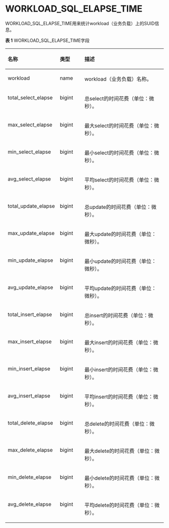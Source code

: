 # WORKLOAD\_SQL\_ELAPSE\_TIME

WORKLOAD\_SQL\_ELAPSE\_TIME用来统计workload（业务负载）上的SUID信息。

**表 1**  WORKLOAD\_SQL\_ELAPSE\_TIME字段

<a name="zh-cn_topic_0237122624_table12889928105915"></a>
<table><thead align="left"><tr id="zh-cn_topic_0237122624_row16113182916591"><th class="cellrowborder" valign="top" width="27%" id="mcps1.2.4.1.1"><p id="zh-cn_topic_0237122624_p131131229185913"><a name="zh-cn_topic_0237122624_p131131229185913"></a><a name="zh-cn_topic_0237122624_p131131229185913"></a><strong id="zh-cn_topic_0237122624_b1811319293597"><a name="zh-cn_topic_0237122624_b1811319293597"></a><a name="zh-cn_topic_0237122624_b1811319293597"></a>名称</strong></p>
</th>
<th class="cellrowborder" valign="top" width="16.16%" id="mcps1.2.4.1.2"><p id="zh-cn_topic_0237122624_p21139292596"><a name="zh-cn_topic_0237122624_p21139292596"></a><a name="zh-cn_topic_0237122624_p21139292596"></a><strong id="zh-cn_topic_0237122624_b111312916596"><a name="zh-cn_topic_0237122624_b111312916596"></a><a name="zh-cn_topic_0237122624_b111312916596"></a>类型</strong></p>
</th>
<th class="cellrowborder" valign="top" width="56.84%" id="mcps1.2.4.1.3"><p id="zh-cn_topic_0237122624_p1311362918594"><a name="zh-cn_topic_0237122624_p1311362918594"></a><a name="zh-cn_topic_0237122624_p1311362918594"></a><strong id="zh-cn_topic_0237122624_b91135296596"><a name="zh-cn_topic_0237122624_b91135296596"></a><a name="zh-cn_topic_0237122624_b91135296596"></a>描述</strong></p>
</th>
</tr>
</thead>
<tbody><tr id="zh-cn_topic_0237122624_row51144296593"><td class="cellrowborder" valign="top" width="27%" headers="mcps1.2.4.1.1 "><p id="zh-cn_topic_0237122624_p81141029185910"><a name="zh-cn_topic_0237122624_p81141029185910"></a><a name="zh-cn_topic_0237122624_p81141029185910"></a>workload</p>
</td>
<td class="cellrowborder" valign="top" width="16.16%" headers="mcps1.2.4.1.2 "><p id="zh-cn_topic_0237122624_p1111492916594"><a name="zh-cn_topic_0237122624_p1111492916594"></a><a name="zh-cn_topic_0237122624_p1111492916594"></a>name</p>
</td>
<td class="cellrowborder" valign="top" width="56.84%" headers="mcps1.2.4.1.3 "><p id="zh-cn_topic_0237122624_p11142298594"><a name="zh-cn_topic_0237122624_p11142298594"></a><a name="zh-cn_topic_0237122624_p11142298594"></a>workload（业务负载）名称。</p>
</td>
</tr>
<tr id="zh-cn_topic_0237122624_row5114162985917"><td class="cellrowborder" valign="top" width="27%" headers="mcps1.2.4.1.1 "><p id="zh-cn_topic_0237122624_p171148297590"><a name="zh-cn_topic_0237122624_p171148297590"></a><a name="zh-cn_topic_0237122624_p171148297590"></a>total_select_elapse</p>
</td>
<td class="cellrowborder" valign="top" width="16.16%" headers="mcps1.2.4.1.2 "><p id="zh-cn_topic_0237122624_p19114102913598"><a name="zh-cn_topic_0237122624_p19114102913598"></a><a name="zh-cn_topic_0237122624_p19114102913598"></a>bigint</p>
</td>
<td class="cellrowborder" valign="top" width="56.84%" headers="mcps1.2.4.1.3 "><p id="zh-cn_topic_0237122624_p10115929195910"><a name="zh-cn_topic_0237122624_p10115929195910"></a><a name="zh-cn_topic_0237122624_p10115929195910"></a>总select的时间花费（单位：微秒）。</p>
</td>
</tr>
<tr id="zh-cn_topic_0237122624_row1911510292599"><td class="cellrowborder" valign="top" width="27%" headers="mcps1.2.4.1.1 "><p id="zh-cn_topic_0237122624_p17115112935912"><a name="zh-cn_topic_0237122624_p17115112935912"></a><a name="zh-cn_topic_0237122624_p17115112935912"></a>max_select_elapse</p>
</td>
<td class="cellrowborder" valign="top" width="16.16%" headers="mcps1.2.4.1.2 "><p id="zh-cn_topic_0237122624_p91151329165917"><a name="zh-cn_topic_0237122624_p91151329165917"></a><a name="zh-cn_topic_0237122624_p91151329165917"></a>bigint</p>
</td>
<td class="cellrowborder" valign="top" width="56.84%" headers="mcps1.2.4.1.3 "><p id="zh-cn_topic_0237122624_p11115029105911"><a name="zh-cn_topic_0237122624_p11115029105911"></a><a name="zh-cn_topic_0237122624_p11115029105911"></a>最大select的时间花费（单位：微秒）。</p>
</td>
</tr>
<tr id="zh-cn_topic_0237122624_row14115122975915"><td class="cellrowborder" valign="top" width="27%" headers="mcps1.2.4.1.1 "><p id="zh-cn_topic_0237122624_p411562911592"><a name="zh-cn_topic_0237122624_p411562911592"></a><a name="zh-cn_topic_0237122624_p411562911592"></a>min_select_elapse</p>
</td>
<td class="cellrowborder" valign="top" width="16.16%" headers="mcps1.2.4.1.2 "><p id="zh-cn_topic_0237122624_p71151129175913"><a name="zh-cn_topic_0237122624_p71151129175913"></a><a name="zh-cn_topic_0237122624_p71151129175913"></a>bigint</p>
</td>
<td class="cellrowborder" valign="top" width="56.84%" headers="mcps1.2.4.1.3 "><p id="zh-cn_topic_0237122624_p6115122913590"><a name="zh-cn_topic_0237122624_p6115122913590"></a><a name="zh-cn_topic_0237122624_p6115122913590"></a>最小select的时间花费（单位：微秒）。</p>
</td>
</tr>
<tr id="zh-cn_topic_0237122624_row711519298595"><td class="cellrowborder" valign="top" width="27%" headers="mcps1.2.4.1.1 "><p id="zh-cn_topic_0237122624_p611582945917"><a name="zh-cn_topic_0237122624_p611582945917"></a><a name="zh-cn_topic_0237122624_p611582945917"></a>avg_select_elapse</p>
</td>
<td class="cellrowborder" valign="top" width="16.16%" headers="mcps1.2.4.1.2 "><p id="zh-cn_topic_0237122624_p11115102918598"><a name="zh-cn_topic_0237122624_p11115102918598"></a><a name="zh-cn_topic_0237122624_p11115102918598"></a>bigint</p>
</td>
<td class="cellrowborder" valign="top" width="56.84%" headers="mcps1.2.4.1.3 "><p id="zh-cn_topic_0237122624_p121161529155913"><a name="zh-cn_topic_0237122624_p121161529155913"></a><a name="zh-cn_topic_0237122624_p121161529155913"></a>平均select的时间花费（单位：微秒）。</p>
</td>
</tr>
<tr id="zh-cn_topic_0237122624_row5116102915919"><td class="cellrowborder" valign="top" width="27%" headers="mcps1.2.4.1.1 "><p id="zh-cn_topic_0237122624_p121165297593"><a name="zh-cn_topic_0237122624_p121165297593"></a><a name="zh-cn_topic_0237122624_p121165297593"></a>total_update_elapse</p>
</td>
<td class="cellrowborder" valign="top" width="16.16%" headers="mcps1.2.4.1.2 "><p id="zh-cn_topic_0237122624_p1611662925916"><a name="zh-cn_topic_0237122624_p1611662925916"></a><a name="zh-cn_topic_0237122624_p1611662925916"></a>bigint</p>
</td>
<td class="cellrowborder" valign="top" width="56.84%" headers="mcps1.2.4.1.3 "><p id="zh-cn_topic_0237122624_p611610291593"><a name="zh-cn_topic_0237122624_p611610291593"></a><a name="zh-cn_topic_0237122624_p611610291593"></a>总update的时间花费（单位：微秒）。</p>
</td>
</tr>
<tr id="zh-cn_topic_0237122624_row1011620297596"><td class="cellrowborder" valign="top" width="27%" headers="mcps1.2.4.1.1 "><p id="zh-cn_topic_0237122624_p2116172917593"><a name="zh-cn_topic_0237122624_p2116172917593"></a><a name="zh-cn_topic_0237122624_p2116172917593"></a>max_update_elapse</p>
</td>
<td class="cellrowborder" valign="top" width="16.16%" headers="mcps1.2.4.1.2 "><p id="zh-cn_topic_0237122624_p211732995913"><a name="zh-cn_topic_0237122624_p211732995913"></a><a name="zh-cn_topic_0237122624_p211732995913"></a>bigint</p>
</td>
<td class="cellrowborder" valign="top" width="56.84%" headers="mcps1.2.4.1.3 "><p id="zh-cn_topic_0237122624_p12117229135913"><a name="zh-cn_topic_0237122624_p12117229135913"></a><a name="zh-cn_topic_0237122624_p12117229135913"></a>最大update的时间花费（单位：微秒）。</p>
</td>
</tr>
<tr id="zh-cn_topic_0237122624_row151171293592"><td class="cellrowborder" valign="top" width="27%" headers="mcps1.2.4.1.1 "><p id="zh-cn_topic_0237122624_p211732915919"><a name="zh-cn_topic_0237122624_p211732915919"></a><a name="zh-cn_topic_0237122624_p211732915919"></a>min_update_elapse</p>
</td>
<td class="cellrowborder" valign="top" width="16.16%" headers="mcps1.2.4.1.2 "><p id="zh-cn_topic_0237122624_p141171129105919"><a name="zh-cn_topic_0237122624_p141171129105919"></a><a name="zh-cn_topic_0237122624_p141171129105919"></a>bigint</p>
</td>
<td class="cellrowborder" valign="top" width="56.84%" headers="mcps1.2.4.1.3 "><p id="zh-cn_topic_0237122624_p141171829165917"><a name="zh-cn_topic_0237122624_p141171829165917"></a><a name="zh-cn_topic_0237122624_p141171829165917"></a>最小update的时间花费（单位：微秒）。</p>
</td>
</tr>
<tr id="zh-cn_topic_0237122624_row8117152912594"><td class="cellrowborder" valign="top" width="27%" headers="mcps1.2.4.1.1 "><p id="zh-cn_topic_0237122624_p8117172985915"><a name="zh-cn_topic_0237122624_p8117172985915"></a><a name="zh-cn_topic_0237122624_p8117172985915"></a>avg_update_elapse</p>
</td>
<td class="cellrowborder" valign="top" width="16.16%" headers="mcps1.2.4.1.2 "><p id="zh-cn_topic_0237122624_p5117132911597"><a name="zh-cn_topic_0237122624_p5117132911597"></a><a name="zh-cn_topic_0237122624_p5117132911597"></a>bigint</p>
</td>
<td class="cellrowborder" valign="top" width="56.84%" headers="mcps1.2.4.1.3 "><p id="zh-cn_topic_0237122624_p1111772911592"><a name="zh-cn_topic_0237122624_p1111772911592"></a><a name="zh-cn_topic_0237122624_p1111772911592"></a>平均update的时间花费（单位：微秒）。</p>
</td>
</tr>
<tr id="zh-cn_topic_0237122624_row1117192965917"><td class="cellrowborder" valign="top" width="27%" headers="mcps1.2.4.1.1 "><p id="zh-cn_topic_0237122624_p211822955910"><a name="zh-cn_topic_0237122624_p211822955910"></a><a name="zh-cn_topic_0237122624_p211822955910"></a>total_insert_elapse</p>
</td>
<td class="cellrowborder" valign="top" width="16.16%" headers="mcps1.2.4.1.2 "><p id="zh-cn_topic_0237122624_p1111817293595"><a name="zh-cn_topic_0237122624_p1111817293595"></a><a name="zh-cn_topic_0237122624_p1111817293595"></a>bigint</p>
</td>
<td class="cellrowborder" valign="top" width="56.84%" headers="mcps1.2.4.1.3 "><p id="zh-cn_topic_0237122624_p511882995916"><a name="zh-cn_topic_0237122624_p511882995916"></a><a name="zh-cn_topic_0237122624_p511882995916"></a>总insert的时间花费（单位：微秒）。</p>
</td>
</tr>
<tr id="zh-cn_topic_0237122624_row11118192919599"><td class="cellrowborder" valign="top" width="27%" headers="mcps1.2.4.1.1 "><p id="zh-cn_topic_0237122624_p10118142965919"><a name="zh-cn_topic_0237122624_p10118142965919"></a><a name="zh-cn_topic_0237122624_p10118142965919"></a>max_insert_elapse</p>
</td>
<td class="cellrowborder" valign="top" width="16.16%" headers="mcps1.2.4.1.2 "><p id="zh-cn_topic_0237122624_p15118192955912"><a name="zh-cn_topic_0237122624_p15118192955912"></a><a name="zh-cn_topic_0237122624_p15118192955912"></a>bigint</p>
</td>
<td class="cellrowborder" valign="top" width="56.84%" headers="mcps1.2.4.1.3 "><p id="zh-cn_topic_0237122624_p12118192911591"><a name="zh-cn_topic_0237122624_p12118192911591"></a><a name="zh-cn_topic_0237122624_p12118192911591"></a>最大insert的时间花费（单位：微秒）。</p>
</td>
</tr>
<tr id="zh-cn_topic_0237122624_row811852913597"><td class="cellrowborder" valign="top" width="27%" headers="mcps1.2.4.1.1 "><p id="zh-cn_topic_0237122624_p1711852914592"><a name="zh-cn_topic_0237122624_p1711852914592"></a><a name="zh-cn_topic_0237122624_p1711852914592"></a>min_insert_elapse</p>
</td>
<td class="cellrowborder" valign="top" width="16.16%" headers="mcps1.2.4.1.2 "><p id="zh-cn_topic_0237122624_p21181929175913"><a name="zh-cn_topic_0237122624_p21181929175913"></a><a name="zh-cn_topic_0237122624_p21181929175913"></a>bigint</p>
</td>
<td class="cellrowborder" valign="top" width="56.84%" headers="mcps1.2.4.1.3 "><p id="zh-cn_topic_0237122624_p131191929205916"><a name="zh-cn_topic_0237122624_p131191929205916"></a><a name="zh-cn_topic_0237122624_p131191929205916"></a>最小insert的时间花费（单位：微秒）。</p>
</td>
</tr>
<tr id="zh-cn_topic_0237122624_row111191429165919"><td class="cellrowborder" valign="top" width="27%" headers="mcps1.2.4.1.1 "><p id="zh-cn_topic_0237122624_p711972975912"><a name="zh-cn_topic_0237122624_p711972975912"></a><a name="zh-cn_topic_0237122624_p711972975912"></a>avg_insert_elapse</p>
</td>
<td class="cellrowborder" valign="top" width="16.16%" headers="mcps1.2.4.1.2 "><p id="zh-cn_topic_0237122624_p151191929115916"><a name="zh-cn_topic_0237122624_p151191929115916"></a><a name="zh-cn_topic_0237122624_p151191929115916"></a>bigint</p>
</td>
<td class="cellrowborder" valign="top" width="56.84%" headers="mcps1.2.4.1.3 "><p id="zh-cn_topic_0237122624_p15119122915913"><a name="zh-cn_topic_0237122624_p15119122915913"></a><a name="zh-cn_topic_0237122624_p15119122915913"></a>平均insert的时间花费（单位：微秒）。</p>
</td>
</tr>
<tr id="zh-cn_topic_0237122624_row5119129115914"><td class="cellrowborder" valign="top" width="27%" headers="mcps1.2.4.1.1 "><p id="zh-cn_topic_0237122624_p51192029135912"><a name="zh-cn_topic_0237122624_p51192029135912"></a><a name="zh-cn_topic_0237122624_p51192029135912"></a>total_delete_elapse</p>
</td>
<td class="cellrowborder" valign="top" width="16.16%" headers="mcps1.2.4.1.2 "><p id="zh-cn_topic_0237122624_p15119729125912"><a name="zh-cn_topic_0237122624_p15119729125912"></a><a name="zh-cn_topic_0237122624_p15119729125912"></a>bigint</p>
</td>
<td class="cellrowborder" valign="top" width="56.84%" headers="mcps1.2.4.1.3 "><p id="zh-cn_topic_0237122624_p121191729125914"><a name="zh-cn_topic_0237122624_p121191729125914"></a><a name="zh-cn_topic_0237122624_p121191729125914"></a>总delete的时间花费（单位：微秒）。</p>
</td>
</tr>
<tr id="zh-cn_topic_0237122624_row311992911599"><td class="cellrowborder" valign="top" width="27%" headers="mcps1.2.4.1.1 "><p id="zh-cn_topic_0237122624_p181191229135915"><a name="zh-cn_topic_0237122624_p181191229135915"></a><a name="zh-cn_topic_0237122624_p181191229135915"></a>max_delete_elapse</p>
</td>
<td class="cellrowborder" valign="top" width="16.16%" headers="mcps1.2.4.1.2 "><p id="zh-cn_topic_0237122624_p161201029165910"><a name="zh-cn_topic_0237122624_p161201029165910"></a><a name="zh-cn_topic_0237122624_p161201029165910"></a>bigint</p>
</td>
<td class="cellrowborder" valign="top" width="56.84%" headers="mcps1.2.4.1.3 "><p id="zh-cn_topic_0237122624_p912032917591"><a name="zh-cn_topic_0237122624_p912032917591"></a><a name="zh-cn_topic_0237122624_p912032917591"></a>最大delete的时间花费（单位：微秒）。</p>
</td>
</tr>
<tr id="zh-cn_topic_0237122624_row111200294595"><td class="cellrowborder" valign="top" width="27%" headers="mcps1.2.4.1.1 "><p id="zh-cn_topic_0237122624_p81207297593"><a name="zh-cn_topic_0237122624_p81207297593"></a><a name="zh-cn_topic_0237122624_p81207297593"></a>min_delete_elapse</p>
</td>
<td class="cellrowborder" valign="top" width="16.16%" headers="mcps1.2.4.1.2 "><p id="zh-cn_topic_0237122624_p12120142945914"><a name="zh-cn_topic_0237122624_p12120142945914"></a><a name="zh-cn_topic_0237122624_p12120142945914"></a>bigint</p>
</td>
<td class="cellrowborder" valign="top" width="56.84%" headers="mcps1.2.4.1.3 "><p id="zh-cn_topic_0237122624_p1012042915915"><a name="zh-cn_topic_0237122624_p1012042915915"></a><a name="zh-cn_topic_0237122624_p1012042915915"></a>最小delete的时间花费（单位：微秒）。</p>
</td>
</tr>
<tr id="zh-cn_topic_0237122624_row4120529155914"><td class="cellrowborder" valign="top" width="27%" headers="mcps1.2.4.1.1 "><p id="zh-cn_topic_0237122624_p612062925912"><a name="zh-cn_topic_0237122624_p612062925912"></a><a name="zh-cn_topic_0237122624_p612062925912"></a>avg_delete_elapse</p>
</td>
<td class="cellrowborder" valign="top" width="16.16%" headers="mcps1.2.4.1.2 "><p id="zh-cn_topic_0237122624_p2120142914591"><a name="zh-cn_topic_0237122624_p2120142914591"></a><a name="zh-cn_topic_0237122624_p2120142914591"></a>bigint</p>
</td>
<td class="cellrowborder" valign="top" width="56.84%" headers="mcps1.2.4.1.3 "><p id="zh-cn_topic_0237122624_p1812082925920"><a name="zh-cn_topic_0237122624_p1812082925920"></a><a name="zh-cn_topic_0237122624_p1812082925920"></a>平均delete的时间花费（单位：微秒）。</p>
</td>
</tr>
</tbody>
</table>

